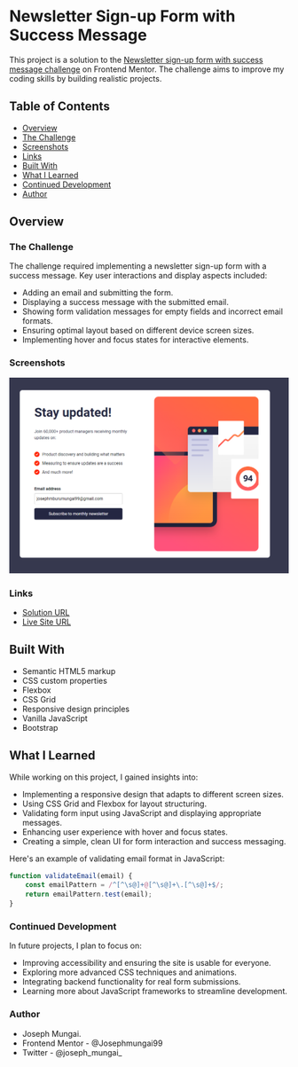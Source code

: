 # Newsletter Sign-up Form with Success Message

This project is a solution to the [Newsletter sign-up form with success message challenge](https://www.frontendmentor.io/challenges/newsletter-signup-form-with-success-message-3FC1AZbNrv) on Frontend Mentor. The challenge aims to improve my coding skills by building realistic projects.

## Table of Contents

- [Overview](#overview)
- [The Challenge](#the-challenge)
- [Screenshots](#screenshots)
- [Links](#links)
- [Built With](#built-with)
- [What I Learned](#what-i-learned)
- [Continued Development](#continued-development)
- [Author](#author)

## Overview

### The Challenge

The challenge required implementing a newsletter sign-up form with a success message. Key user interactions and display aspects included:

- Adding an email and submitting the form.
- Displaying a success message with the submitted email.
- Showing form validation messages for empty fields and incorrect email formats.
- Ensuring optimal layout based on different device screen sizes.
- Implementing hover and focus states for interactive elements.

### Screenshots

![Screenshot](./assets/images/Frontend-Mentor-Newsletter-sign-up-form-with-success-message.png)
<!-- Replace the screenshot path with the actual screenshot of your solution. -->

### Links

- [Solution URL](https://github.com/Mungai47/Newsletter-Sign-up-Form-with-Success-Message)
- [Live Site URL](https://mungai47.github.io/Newsletter-Sign-up-Form-with-Success-Message/)

## Built With

- Semantic HTML5 markup
- CSS custom properties
- Flexbox
- CSS Grid
- Responsive design principles
- Vanilla JavaScript
- Bootstrap

## What I Learned

While working on this project, I gained insights into:

- Implementing a responsive design that adapts to different screen sizes.
- Using CSS Grid and Flexbox for layout structuring.
- Validating form input using JavaScript and displaying appropriate messages.
- Enhancing user experience with hover and focus states.
- Creating a simple, clean UI for form interaction and success messaging.

Here's an example of validating email format in JavaScript:

```js
function validateEmail(email) {
    const emailPattern = /^[^\s@]+@[^\s@]+\.[^\s@]+$/;
    return emailPattern.test(email);
}
```

### Continued Development

In future projects, I plan to focus on:

- Improving accessibility and ensuring the site is usable for everyone.
- Exploring more advanced CSS techniques and animations.
- Integrating backend functionality for real form submissions.
- Learning more about JavaScript frameworks to streamline development.

### Author

- Joseph Mungai.
- Frontend Mentor - @Josephmungai99
- Twitter - @joseph_mungai_
